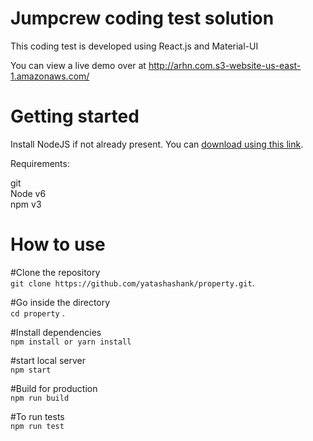# Jumpcrew coding test solution

This coding test is developed using React.js and Material-UI

You can view a live demo over at http://arhn.com.s3-website-us-east-1.amazonaws.com/
# Getting started

Install NodeJS if not already present. You can [download using this link](https://nodejs.org/en/).

Requirements:

git<br />
Node v6<br />
npm v3<br />

# How to use

#Clone the repository<br />
 ```git clone https://github.com/yatashashank/property.git```.

#Go inside the directory<br />
 ```cd property``` . 

#Install dependencies<br />
```npm install or yarn install``` 

#start local server<br />
 ```npm start```

#Build for production<br />
```npm run build```

#To run tests<br />
```npm run test```
